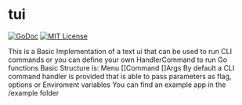 # tui
[![GoDoc](https://img.shields.io/badge/godoc-reference-blue.svg)](https://godoc.org/github.com/vtuson/tui)
[![MIT License](https://img.shields.io/badge/license-MIT-blue.svg)](https://github.com/vtuson/tui/blob/master/LICENSE)

This is a Basic Implementation of a text ui that can be used to run CLI commands or you can define your own HandlerCommand to run Go functions
  Basic Structure is:
	Menu
 		[]Command
 			[]Args
 By default a CLI command handler is provided that is able to pass parameters as flag, options or Enviroment variables
 You can find an example app in the /example folder
